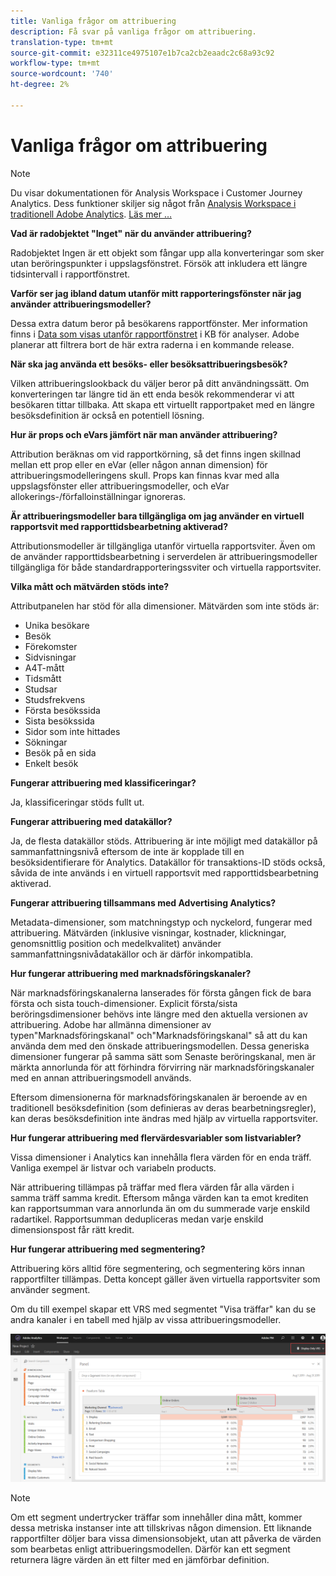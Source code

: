 ```yaml
---
title: Vanliga frågor om attribuering
description: Få svar på vanliga frågor om attribuering.
translation-type: tm+mt
source-git-commit: e32311ce4975107e1b7ca2cb2eaadc2c68a93c92
workflow-type: tm+mt
source-wordcount: '740'
ht-degree: 2%

---
```



# Vanliga frågor om attribuering

>[!NOTE]
>
>Du visar dokumentationen för Analysis Workspace i Customer Journey Analytics. Dess funktioner skiljer sig något från [Analysis Workspace i traditionell Adobe Analytics](https://docs.adobe.com/content/help/en/analytics/analyze/analysis-workspace/home.html). [Läs mer …](/help/getting-started/cja-aa.md)

**Vad är radobjektet &quot;Inget&quot; när du använder attribuering?**

Radobjektet Ingen är ett objekt som fångar upp alla konverteringar som sker utan beröringspunkter i uppslagsfönstret. Försök att inkludera ett längre tidsintervall i rapportfönstret.

**Varför ser jag ibland datum utanför mitt rapporteringsfönster när jag använder attribueringsmodeller?**

Dessa extra datum beror på besökarens rapportfönster. Mer information finns i [Data som visas utanför rapportfönstret](https://helpx.adobe.com/analytics/kb/data-appearing-outside-reporting-window.html) i KB för analyser. Adobe planerar att filtrera bort de här extra raderna i en kommande release.

**När ska jag använda ett besöks- eller besöksattribueringsbesök?**

Vilken attribueringslookback du väljer beror på ditt användningssätt. Om konverteringen tar längre tid än ett enda besök rekommenderar vi att besökaren tittar tillbaka. Att skapa ett virtuellt rapportpaket med en längre besöksdefinition är också en potentiell lösning.

**Hur är props och eVars jämfört när man använder attribuering?**

Attribution beräknas om vid rapportkörning, så det finns ingen skillnad mellan ett prop eller en eVar (eller någon annan dimension) för attribueringsmodelleringens skull. Props kan finnas kvar med alla uppslagsfönster eller attribueringsmodeller, och eVar allokerings-/förfalloinställningar ignoreras.

**Är attribueringsmodeller bara tillgängliga om jag använder en virtuell rapportsvit med rapporttidsbearbetning aktiverad?**

Attributionsmodeller är tillgängliga utanför virtuella rapportsviter. Även om de använder rapporttidsbearbetning i serverdelen är attribueringsmodeller tillgängliga för både standardrapporteringssviter och virtuella rapportsviter.

**Vilka mått och mätvärden stöds inte?**

Attributpanelen har stöd för alla dimensioner. Mätvärden som inte stöds är:

* Unika besökare
* Besök
* Förekomster
* Sidvisningar
* A4T-mått
* Tidsmått
* Studsar
* Studsfrekvens
* Första besökssida
* Sista besökssida
* Sidor som inte hittades
* Sökningar
* Besök på en sida
* Enkelt besök

**Fungerar attribuering med klassificeringar?**

Ja, klassificeringar stöds fullt ut.

**Fungerar attribuering med datakällor?**

Ja, de flesta datakällor stöds. Attribuering är inte möjligt med datakällor på sammanfattningsnivå eftersom de inte är kopplade till en besöksidentifierare för Analytics. Datakällor för transaktions-ID stöds också, såvida de inte används i en virtuell rapportsvit med rapporttidsbearbetning aktiverad.

**Fungerar attribuering tillsammans med Advertising Analytics?**

Metadata-dimensioner, som matchningstyp och nyckelord, fungerar med attribuering. Mätvärden (inklusive visningar, kostnader, klickningar, genomsnittlig position och medelkvalitet) använder sammanfattningsnivådatakällor och är därför inkompatibla.

**Hur fungerar attribuering med marknadsföringskanaler?**

När marknadsföringskanalerna lanserades för första gången fick de bara första och sista touch-dimensioner. Explicit första/sista beröringsdimensioner behövs inte längre med den aktuella versionen av attribuering. Adobe har allmänna dimensioner av typen&quot;Marknadsföringskanal&quot; och&quot;Marknadsföringskanal&quot; så att du kan använda dem med den önskade attribueringsmodellen. Dessa generiska dimensioner fungerar på samma sätt som Senaste beröringskanal, men är märkta annorlunda för att förhindra förvirring när marknadsföringskanaler med en annan attribueringsmodell används.

Eftersom dimensionerna för marknadsföringskanalen är beroende av en traditionell besöksdefinition (som definieras av deras bearbetningsregler), kan deras besöksdefinition inte ändras med hjälp av virtuella rapportsviter.

**Hur fungerar attribuering med flervärdesvariabler som listvariabler?**

Vissa dimensioner i Analytics kan innehålla flera värden för en enda träff. Vanliga exempel är listvar och variabeln products.

När attribuering tillämpas på träffar med flera värden får alla värden i samma träff samma kredit. Eftersom många värden kan ta emot krediten kan rapportsumman vara annorlunda än om du summerade varje enskild radartikel. Rapportsumman dedupliceras medan varje enskild dimensionspost får rätt kredit.

**Hur fungerar attribuering med segmentering?**

Attribuering körs alltid före segmentering, och segmentering körs innan rapportfilter tillämpas. Detta koncept gäller även virtuella rapportsviter som använder segment.

Om du till exempel skapar ett VRS med segmentet &quot;Visa träffar&quot; kan du se andra kanaler i en tabell med hjälp av vissa attribueringsmodeller.

![Virtuellt rapportpaket endast för visning](assets/vrs-aiq-example.png)

>[!NOTE]
>
>Om ett segment undertrycker träffar som innehåller dina mått, kommer dessa metriska instanser inte att tillskrivas någon dimension. Ett liknande rapportfilter döljer bara vissa dimensionsobjekt, utan att påverka de värden som bearbetas enligt attribueringsmodellen. Därför kan ett segment returnera lägre värden än ett filter med en jämförbar definition.
